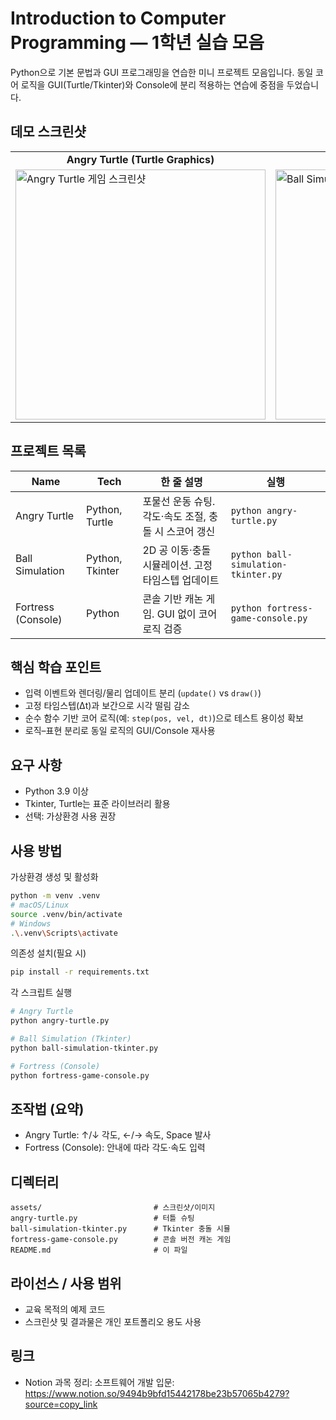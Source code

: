 # Introduction to Computer Programming — 1학년 실습 모음

Python으로 기본 문법과 GUI 프로그래밍을 연습한 미니 프로젝트 모음입니다. 동일 코어 로직을 GUI(Turtle/Tkinter)와 Console에 분리 적용하는 연습에 중점을 두었습니다.

## 데모 스크린샷
<table>
  <tr>
    <td align="center"><strong>Angry Turtle (Turtle Graphics)</strong></td>
    <td align="center"><strong>Ball Simulation (Tkinter)</strong></td>
  </tr>
  <tr>
    <td><img src="./assets/angry-turtle-game-screenshot.png" alt="Angry Turtle 게임 스크린샷" width="400"/></td>
    <td><img src="./assets/ball-simulation-tkinter-screenshot.png" alt="Ball Simulation 스크린샷" width="400"/></td>
  </tr>
</table>

## 프로젝트 목록

| Name               | Tech             | 한 줄 설명                                                         | 실행                                 |
|--------------------|------------------|--------------------------------------------------------------------|--------------------------------------|
| Angry Turtle       | Python, Turtle   | 포물선 운동 슈팅. 각도·속도 조절, 충돌 시 스코어 갱신              | `python angry-turtle.py`             |
| Ball Simulation    | Python, Tkinter  | 2D 공 이동·충돌 시뮬레이션. 고정 타임스텝 업데이트                 | `python ball-simulation-tkinter.py`  |
| Fortress (Console) | Python           | 콘솔 기반 캐논 게임. GUI 없이 코어 로직 검증                       | `python fortress-game-console.py`    |

## 핵심 학습 포인트
- 입력 이벤트와 렌더링/물리 업데이트 분리 (`update()` vs `draw()`)
- 고정 타임스텝(Δt)과 보간으로 시각 떨림 감소
- 순수 함수 기반 코어 로직(예: `step(pos, vel, dt)`)으로 테스트 용이성 확보
- 로직–표현 분리로 동일 로직의 GUI/Console 재사용

## 요구 사항
- Python 3.9 이상
- Tkinter, Turtle는 표준 라이브러리 활용
- 선택: 가상환경 사용 권장

## 사용 방법

가상환경 생성 및 활성화
```bash
python -m venv .venv
# macOS/Linux
source .venv/bin/activate
# Windows
.\.venv\Scripts\activate
```

의존성 설치(필요 시)
```bash
pip install -r requirements.txt
```

각 스크립트 실행
```bash
# Angry Turtle
python angry-turtle.py

# Ball Simulation (Tkinter)
python ball-simulation-tkinter.py

# Fortress (Console)
python fortress-game-console.py
```

## 조작법 (요약)
- Angry Turtle: ↑/↓ 각도, ←/→ 속도, Space 발사
- Fortress (Console): 안내에 따라 각도·속도 입력

## 디렉터리
```
assets/                         # 스크린샷/이미지
angry-turtle.py                 # 터틀 슈팅
ball-simulation-tkinter.py      # Tkinter 충돌 시뮬
fortress-game-console.py        # 콘솔 버전 캐논 게임
README.md                       # 이 파일
```

## 라이선스 / 사용 범위
- 교육 목적의 예제 코드
- 스크린샷 및 결과물은 개인 포트폴리오 용도 사용

## 링크
- Notion 과목 정리: 소프트웨어 개발 입문: https://www.notion.so/9494b9bfd15442178be23b57065b4279?source=copy_link
